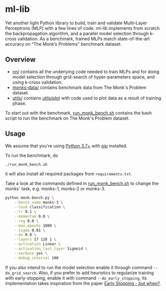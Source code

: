 # ml-lib
Yet another light Python library to build, train and validate Multi-Layer Perceptrons (MLP) with a few lines of code.
ml-lib implements from scratch the backpropagation algorithm, and a parallel model selection through k​-​cross validation.
As a benchmark, trained MLPs match state-of-the-art accuracy on “The Monk’s Problems” benchmark dataset.

## Overview

* [nn/](nn) contains all the underlying code needed to train MLPs and for doing model selection through grid-search of hyper-parameters space, and using k-cross validation.
* [monks-data/](monks-data) contains benchmark data from The Monk's Problem dataset.
* [utils/](utils) contains [utils/plot](utils/plot) with code used to plot data as a result of training phase.

To start out with the benchmark, [run_monk_bench.sh](run_monk_bench.sh) contains the bash script to run the benchmark on The Monk's Problem dataset.

## Usage

We assume that you're using [Python 3.7+](https://www.python.org/downloads/) with [pip](https://pip.pypa.io/en/stable/installing/) installed.

To run the benchmark, do

```bash
./run_monk_bench.sh
```

it will also install all required packages from ```requirements.txt```.

Take a look at the commands defined in [run_monk_bench.sh](run_monk_bench.sh) to change the monks' task, e.g. monks-1, monks-2 or monks-3.

```bash
python monk-bench.py \
    --bench_name monks-3 \
    --task classification \
    --lr 0.1 \
    --momentum 0.0 \
    --reg 0.0 \
    --max_epochs 1000 \
    --sigma 0.01 \
    --mu 0.0 \
    --layers 17 128 1 \
    --activation Linear \
    --activation_last_layer Sigmoid \
    --verbose yes \
    --debug_interval 100
```

If you also intend to run the model selection enable it through command ```--do_grid_search```. Also, if you prefer to add heuristics to regularize training with early-stopping, enable it with command ```--do_early_stopping```, its implementation takes inspiration from the paper [Early Stopping - but when?](https://page.mi.fu-berlin.de/prechelt/Biblio/stop_tricks1997.pdf).